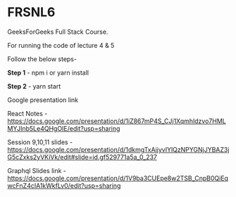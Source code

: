 # FRSNL6

GeeksForGeeks Full Stack Course.

For running the code of lecture 4 & 5

Follow the below steps-

**Step 1** - npm i or yarn install

**Step 2** - yarn start

Google presentation link

React Notes - https://docs.google.com/presentation/d/1iZ867mP4S_CJj1Xqmhldzvo7HMLMYJInb5Le4QHgOIE/edit?usp=sharing

Session 9,10,11 slides - https://docs.google.com/presentation/d/1dkmgTxAjjyvIYlQzNPYGNjJYBAZ3jG5cZxks2yVKiVk/edit#slide=id.gf529771a5a_0_237


Graphql Slides link - https://docs.google.com/presentation/d/1V9ba3CUEpe8w2TSB_CnpB0QiEqwcFnZ4cIA1kWkfLv0/edit?usp=sharing

